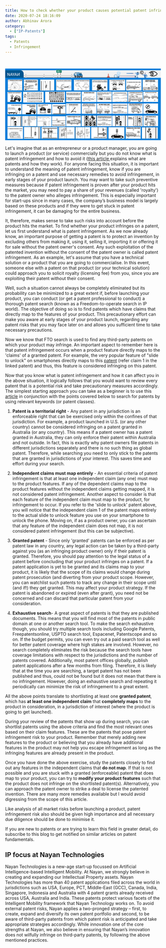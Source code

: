 ```yaml
---
title: How to check whether your product causes potential patent infringement
date: 2020-07-24 18:16:09
author: Abhinav Arora
category:
  - ["IP-Patents"]
tags:
  - Patents
  - Infringement
---
```


<br>

![Nayan IP](/blog/IP-Patents/potential-patent-infringement/banner.jpg)

<!-- source/\_posts/potential-patent-infringement/banner.jpg -->

Let's imagine that as an entrepreneur or a product manager, you are going to launch a product (or service) commercially but you do not know what is patent infringement and how to avoid it ([this article ](https://www.patentgrasp.com/2020/07/originally-published-on-www.html) explains what are patents and how they work). For anyone facing this situation, it is important to understand the meaning of patent infringement, know if you are infringing on a patent and use necessary remedies to avoid infringement, in early stages of your product launch. You may want to take such preventive measures because if patent infringement is proven after your product hits the market, you may need to pay a share of your revenues (called 'royalty') to the patent owner who alleges infringement. This is especially important for start-ups since in many cases, the company’s business model is largely based on these products and if they were to get stuck in patent infringement, it can be damaging for the entire business.

It, therefore, makes sense to take such risks into account before the product hits the market. To find whether your product infringes on a patent, let us first understand what is patent infringement. As we now already know, an important purpose of getting a patent is to protect an invention by excluding others from making it, using it, selling it, importing it or offering it for sale without the patent owner's consent. Any such exploitation of the patented invention without the consent of the patent owner is called patent infringement. As an example, let's assume that you have a technical solution or a product that you are going to commercialise. In this event, someone else with a patent on that product (or your technical solution) could approach you to solicit royalty (licensing fee) from you, since you are exploiting their patent without their consent.

Well, such a situation cannot always be completely eliminated but its probability can be minimized to a great extent if, before launching your product, you can conduct (or get a patent professional to conduct) a thorough patent search (known as a Freedom-to-operate search in IP world). The objective of doing so is to find patents which have claims that directly map to the features of your product. This precautionary effort can make you aware at early stages of your product launch, regarding any patent risks that you may face later on and allows you sufficient time to take necessary precautions.

Now we know that FTO search is used to find any third-party patents on which your product may infringe. An important aspect to remember here is that patent infringement occurs when a product feature directly maps to the 'claims' of a granted patent. For example, the very popular feature of "slide to unlock" on smartphones directly maps to this [patent](https://patents.google.com/patent/US8046721B2/en) (refer claim 1 in the linked patent) and thus, this feature is considered infringing on this patent.

Now that you know what is patent infringement and how it can affect you in the above situation, it logically follows that you would want to review every patent that is a potential risk and take precautionary measures accordingly. The simplest starting approach you can take as a beginner is to use this [article](https://www.patentgrasp.com/2020/07/how-to-search-on-google-patents-google.html) in conjunction with the points covered below to search for patents by using relevant keywords (or patent classes).

1. **Patent is a territorial right** - Any patent in any jurisdiction is an enforceable right that can be exercised only within the confines of that jurisdiction. For example, a product launched in U.S. (or any other country) cannot be considered infringing on a patent granted in Australia (or any country). This means if a patent owner has a patent granted in Australia, they can only enforce their patent within Australia and not outside. In fact, this is exactly why patent owners file patents in different jurisdictions separately and there is no such thing as global patent. Therefore, while searching you need to only stick to the patents that are granted in jurisdictions of your interest. This saves time and effort during your search.

2. **Independent claims must map entirely** - An essential criteria of patent infringement is that at least one independent claim (any one) must map to the product features. If any of the dependent claims map to the product features without the independent claims getting mapped, it is not considered patent infringement. Another aspect to consider is that each feature of the independent claim must map to the product, for infringement to occur. If you refer to the 'slide to unlock' patent above, you will notice that the independent claim 1 of the patent maps entirely to the actual slide to unlock feature you use on your smartphone to unlock the phone. Moving on, if as a product owner, you can ascertain that any feature of the independent claim does not map, it is not considered patent infringement (but this can be subjective).

3. **Granted patent** - Since only 'granted' patents can be enforced as per patent law in any country, any legal action can be taken by a third-party against you (as an infringing product owner) only if their patent is granted. Therefore, you should pay attention to the legal status of a patent before concluding that your product infringes on a patent. If a patent application is yet to be granted and its claims map to your product, it is likely that the scope of its claims would change during patent prosecution (and diverting from your product scope. However, you can watchlist such patents to track any change in their scope until (and if!) they get granted. This may affect your product strategy. If the patent is abandoned or expired (even after grant), you need not be concerned and can discard that particular patent from your consideration.

4. **Exhaustive search**- A great aspect of patents is that they are published documents. This means that you will find most of the patents in public domain at one or another search tool. To make the search exhaustive though, you should try multiple search tools including Google Patents, Freepatentsonline, USPTO search tool, Espacenet, Patentscope and so on. If the budget permits, you can even try out a paid search tool as well for better patent coverage where high stakes are involved. However, no search completely eliminates the risk because the search tools have coverage limitations with respect to the jurisdictions and the number of patents covered. Additionally, most patent offices globally, publish patent applications after a few months from filing. Therefore, it is likely that at the time you are searching, a target patent has not been published and thus, could not be found but it does not mean that there is no infringement. However, doing an exhaustive search and repeating it periodically can minimize the risk of infringement to a great extent.

All the above points translate to shortlisting at least one **granted patent**, which has **at least one independent claim** that **completely maps** to the product in consideration, in a jurisdiction of interest (where the product is going to get launched).

During your review of the patents that show up during search, you can shortlist patents using the above criteria and find the most relevant ones based on their claim features. These are the patents that pose patent infringement risk to your product. Remember that merely adding new features to the product or believing that you already have additional features in the product may not help you escape infringement as long as the infringing features are already present in the product.

Once you have done the above exercise, study the patents closely to find out any features in the independent claims that **do not map**. If that is not possible and you are stuck with a granted (enforceable) patent that does map to your product, you can try to **modify your product features** such that the product does not infringe on the shortlisted patent(s). Alternatively, you can approach the patent owner to strike a deal to license the patented invention. There are many more remedies available but I would avoid digressing from the scope of this article.

Like analysis of all market risks before launching a product, patent infringement risk also should be given high importance and all necessary due diligence should be done to minimise it.

If you are new to patents or are trying to learn this field in greater detail, do subscribe to this blog to get notified on similar articles on patent fundamentals.

## IP focus at Nayan Technologies

Nayan Technologies is a new-age start-up focussed on Artificial Intelligence-based Intelligent Mobility. At Nayan, we strongly believe in creating and expanding our Intellectual Property assets. Nayan Technologies has more than 40 patent applications filed across the world in jurisdictions such as USA, Europe, PCT, Middle-East (GCC), Canada, India, Singapore, Indonesia and Australia with 4 patent grants already received across USA, Australia and India. These patents protect various facets of the Intelligent Mobility framework that Nayan Technology works on. To avoid external patent risks, Nayan applies a two-pronged strategy – first, to create, expand and diversify its own patent portfolio and second, to be aware of third-party patents from which patent risk is anticipated and take appropriate strategies accordingly. While innovation one of the core strengths at Nayan, we also believe in ensuring that Nayan’s innovation does not wilfully infringe on third-party patents, by following the above mentioned practices.
